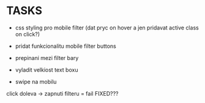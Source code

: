 # TASKS

- css styling pro mobile filter (dat pryc on hover a jen pridavat active class on click?)
- pridat funkcionalitu mobile filter buttons
- prepinani mezi filter bary

- vyladit velkiost text boxu
- swipe na mobilu

 click doleva -> zapnuti filteru = fail FIXED???
